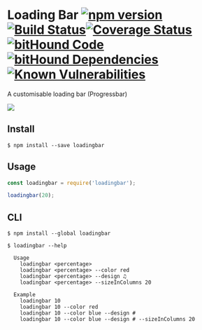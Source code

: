 # Loading Bar [![npm version](https://badge.fury.io/js/loadingbar.svg)](https://badge.fury.io/js/loadingbar)[![Build Status](https://travis-ci.org/shariati/loadingbar.svg?branch=master)](https://travis-ci.org/shariati/loadingbar)[![Coverage Status](https://coveralls.io/repos/github/shariati/loadingbar/badge.svg?branch=master)](https://coveralls.io/github/shariati/loadingbar?branch=master)[![bitHound Code](https://www.bithound.io/github/shariati/loadingbar/badges/code.svg)](https://www.bithound.io/github/shariati/loadingbar)[![bitHound Dependencies](https://www.bithound.io/github/shariati/loadingbar/badges/dependencies.svg)](https://www.bithound.io/github/shariati/loadingbar/master/dependencies/npm)[![Known Vulnerabilities](https://snyk.io/test/github/shariati/loadingbar/badge.svg)](https://snyk.io/test/github/shariati/loadingbar)
A customisable loading bar (Progressbar)

![](screenshot.png)

## Install

```
$ npm install --save loadingbar
```


## Usage

```js
const loadingbar = require('loadingbar');

loadingbar(20);

```


## CLI

```
$ npm install --global loadingbar
```

```
$ loadingbar --help

  Usage
    loadingbar <percentage>
    loadingbar <percentage> --color red
    loadingbar <percentage> --design ♫
    loadingbar <percentage> --sizeInColumns 20

  Example
    loadingbar 10
    loadingbar 10 --color red
    loadingbar 10 --color blue --design #
    loadingbar 10 --color blue --design # --sizeInColumns 20
